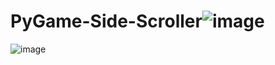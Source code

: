 # PyGame-Side-Scroller![image](https://user-images.githubusercontent.com/98127581/192329506-ed77ea44-f412-447e-ba85-25b4bb1eb5d2.png)
![image](https://user-images.githubusercontent.com/98127581/192329585-e2bcf938-af25-4901-bd60-4c81c56a99a8.png)
